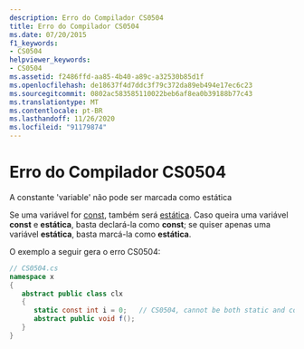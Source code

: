 ```yaml
---
description: Erro do Compilador CS0504
title: Erro do Compilador CS0504
ms.date: 07/20/2015
f1_keywords:
- CS0504
helpviewer_keywords:
- CS0504
ms.assetid: f2486ffd-aa85-4b40-a89c-a32530b85d1f
ms.openlocfilehash: de18637f4d7ddc3f79c372da89eb494e17ec6c23
ms.sourcegitcommit: 0802ac583585110022beb6af8ea0b39188b77c43
ms.translationtype: MT
ms.contentlocale: pt-BR
ms.lasthandoff: 11/26/2020
ms.locfileid: "91179874"
---
```

# <a name="compiler-error-cs0504"></a>Erro do Compilador CS0504

A constante 'variable' não pode ser marcada como estática  
  
 Se uma variável for [const](../keywords/const.md), também será [estática](../keywords/static.md). Caso queira uma variável **const** e **estática**, basta declará-la como **const**; se quiser apenas uma variável **estática**, basta marcá-la como **estática**.  
  
 O exemplo a seguir gera o erro CS0504:  
  
```csharp  
// CS0504.cs  
namespace x  
{  
   abstract public class clx  
   {  
      static const int i = 0;   // CS0504, cannot be both static and const  
      abstract public void f();  
   }  
}  
```
